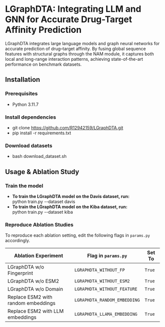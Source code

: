 # LGraphDTA: Integrating LLM and GNN for Accurate Drug-Target Affinity Prediction
LGraphDTA integrates large language models and graph neural networks for accurate prediction of drug–target affinity. By fusing global sequence features with structural graphs through the NAM module, it captures both local and long-range interaction patterns, achieving state-of-the-art performance on benchmark datasets.

## Installation
### Prerequisites
- Python 3.11.7

### Install dependencies
- git clone https://github.com/R12942159/LGraphDTA.git
- pip install -r requirements.txt

### Download datasets
- bash download_dataset.sh

## Usage & Ablation Study
### Train the model
- **To train the LGraphDTA model on the Davis dataset, run:** <br>
    python train.py --dataset davis
- **To train the LGraphDTA model on the Kiba dataset, run:** <br>
    python train.py --dataset kiba

### Reproduce Ablation Studies
To reproduce each ablation setting, edit the following flags in `params.py` accordingly.

| Ablation Experiment                     | Flag in `params.py`             | Set To  |
|-----------------------------------------|---------------------------------|---------|
| LGraphDTA w/o Fingerprint               | `LGRAPHDTA_WITHOUT_FP`          | `True`  |
| LGraphDTA w/o ESM2                      | `LGRAPHDTA_WITHOUT_ESM2`        | `True`  |
| LGraphDTA w/o Domain                    | `LGRAPHDTA_WITHOUT_FEATURE`     | `True`  |
| Replace ESM2 with random embeddings     | `LGRAPHDTA_RANDOM_EMBEDDING`    | `True`  |
| Replace ESM2 with LLM embeddings        | `LGRAPHDTA_LLAMA_EMBEDDING`     | `True`  |